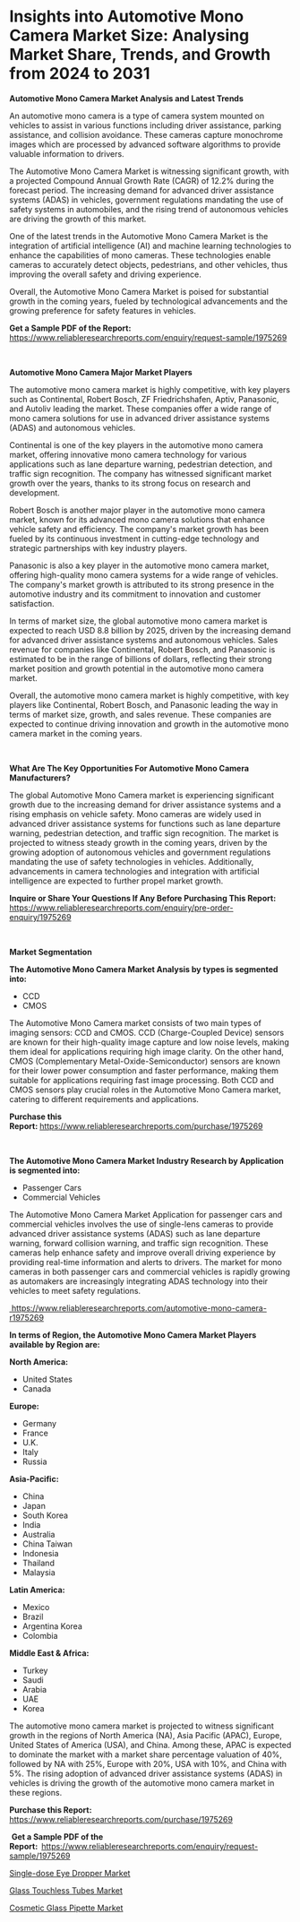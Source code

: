 <p><h1>Insights into Automotive Mono Camera Market Size: Analysing Market Share, Trends, and Growth from 2024 to 2031</h1></p><p><strong>Automotive Mono Camera Market Analysis and Latest Trends</strong></p>
<p><p>An automotive mono camera is a type of camera system mounted on vehicles to assist in various functions including driver assistance, parking assistance, and collision avoidance. These cameras capture monochrome images which are processed by advanced software algorithms to provide valuable information to drivers.</p><p>The Automotive Mono Camera Market is witnessing significant growth, with a projected Compound Annual Growth Rate (CAGR) of 12.2% during the forecast period. The increasing demand for advanced driver assistance systems (ADAS) in vehicles, government regulations mandating the use of safety systems in automobiles, and the rising trend of autonomous vehicles are driving the growth of this market.</p><p>One of the latest trends in the Automotive Mono Camera Market is the integration of artificial intelligence (AI) and machine learning technologies to enhance the capabilities of mono cameras. These technologies enable cameras to accurately detect objects, pedestrians, and other vehicles, thus improving the overall safety and driving experience.</p><p>Overall, the Automotive Mono Camera Market is poised for substantial growth in the coming years, fueled by technological advancements and the growing preference for safety features in vehicles.</p></p>
<p><strong>Get a Sample PDF of the Report:&nbsp;</strong> <a href="https://www.reliableresearchreports.com/enquiry/request-sample/1975269">https://www.reliableresearchreports.com/enquiry/request-sample/1975269</a></p>
<p>&nbsp;</p>
<p><strong>Automotive Mono Camera Major Market Players</strong></p>
<p><p>The automotive mono camera market is highly competitive, with key players such as Continental, Robert Bosch, ZF Friedrichshafen, Aptiv, Panasonic, and Autoliv leading the market. These companies offer a wide range of mono camera solutions for use in advanced driver assistance systems (ADAS) and autonomous vehicles.</p><p>Continental is one of the key players in the automotive mono camera market, offering innovative mono camera technology for various applications such as lane departure warning, pedestrian detection, and traffic sign recognition. The company has witnessed significant market growth over the years, thanks to its strong focus on research and development.</p><p>Robert Bosch is another major player in the automotive mono camera market, known for its advanced mono camera solutions that enhance vehicle safety and efficiency. The company's market growth has been fueled by its continuous investment in cutting-edge technology and strategic partnerships with key industry players.</p><p>Panasonic is also a key player in the automotive mono camera market, offering high-quality mono camera systems for a wide range of vehicles. The company's market growth is attributed to its strong presence in the automotive industry and its commitment to innovation and customer satisfaction.</p><p>In terms of market size, the global automotive mono camera market is expected to reach USD 8.8 billion by 2025, driven by the increasing demand for advanced driver assistance systems and autonomous vehicles. Sales revenue for companies like Continental, Robert Bosch, and Panasonic is estimated to be in the range of billions of dollars, reflecting their strong market position and growth potential in the automotive mono camera market. </p><p>Overall, the automotive mono camera market is highly competitive, with key players like Continental, Robert Bosch, and Panasonic leading the way in terms of market size, growth, and sales revenue. These companies are expected to continue driving innovation and growth in the automotive mono camera market in the coming years.</p></p>
<p>&nbsp;</p>
<p><strong>What Are The Key Opportunities For Automotive Mono Camera Manufacturers?</strong></p>
<p><p>The global Automotive Mono Camera market is experiencing significant growth due to the increasing demand for driver assistance systems and a rising emphasis on vehicle safety. Mono cameras are widely used in advanced driver assistance systems for functions such as lane departure warning, pedestrian detection, and traffic sign recognition. The market is projected to witness steady growth in the coming years, driven by the growing adoption of autonomous vehicles and government regulations mandating the use of safety technologies in vehicles. Additionally, advancements in camera technologies and integration with artificial intelligence are expected to further propel market growth.</p></p>
<p><strong>Inquire or Share Your Questions If Any Before Purchasing This Report:</strong> <a href="https://www.reliableresearchreports.com/enquiry/pre-order-enquiry/1975269">https://www.reliableresearchreports.com/enquiry/pre-order-enquiry/1975269</a></p>
<p>&nbsp;</p>
<p><strong>Market Segmentation</strong></p>
<p><strong>The Automotive Mono Camera Market Analysis by types is segmented into:</strong></p>
<p><ul><li>CCD</li><li>CMOS</li></ul></p>
<p><p>The Automotive Mono Camera market consists of two main types of imaging sensors: CCD and CMOS. CCD (Charge-Coupled Device) sensors are known for their high-quality image capture and low noise levels, making them ideal for applications requiring high image clarity. On the other hand, CMOS (Complementary Metal-Oxide-Semiconductor) sensors are known for their lower power consumption and faster performance, making them suitable for applications requiring fast image processing. Both CCD and CMOS sensors play crucial roles in the Automotive Mono Camera market, catering to different requirements and applications.</p></p>
<p><strong>Purchase this Report:&nbsp;</strong><a href="https://www.reliableresearchreports.com/purchase/1975269">https://www.reliableresearchreports.com/purchase/1975269</a></p>
<p>&nbsp;</p>
<p><strong>The Automotive Mono Camera Market Industry Research by Application is segmented into:</strong></p>
<p><ul><li>Passenger Cars</li><li>Commercial Vehicles</li></ul></p>
<p><p>The Automotive Mono Camera Market Application for passenger cars and commercial vehicles involves the use of single-lens cameras to provide advanced driver assistance systems (ADAS) such as lane departure warning, forward collision warning, and traffic sign recognition. These cameras help enhance safety and improve overall driving experience by providing real-time information and alerts to drivers. The market for mono cameras in both passenger cars and commercial vehicles is rapidly growing as automakers are increasingly integrating ADAS technology into their vehicles to meet safety regulations.</p></p>
<p><a href="https://www.reliableresearchreports.com/automotive-mono-camera-r1975269">&nbsp;https://www.reliableresearchreports.com/automotive-mono-camera-r1975269</a></p>
<p><strong>In terms of Region, the Automotive Mono Camera Market Players available by Region are:</strong></p>
<p>
    <p> <strong> North America: </strong>
        <ul>
            <li>United States</li>
            <li>Canada</li>
        </ul>
        </p> 
    <p> <strong> Europe: </strong>
        <ul>
            <li>Germany</li>
            <li>France</li>
            <li>U.K.</li>
            <li>Italy</li>
            <li>Russia</li>
        </ul>
        </p> 
    <p> <strong> Asia-Pacific: </strong>
        <ul>
            <li>China</li>
            <li>Japan</li>
            <li>South Korea</li>
            <li>India</li>
            <li>Australia</li>
            <li>China Taiwan</li>
            <li>Indonesia</li>
            <li>Thailand</li>
            <li>Malaysia</li>
        </ul>
        </p> 
    <p> <strong> Latin America: </strong>
        <ul>
            <li>Mexico</li>
            <li>Brazil</li>
            <li>Argentina Korea</li>
            <li>Colombia</li>
        </ul>
        </p> 
    <p> <strong> Middle East & Africa: </strong>
        <ul>
            <li>Turkey</li>
            <li>Saudi</li>
            <li>Arabia</li>
            <li>UAE</li>
            <li>Korea</li>
        </ul>
    </p>
    </p>
<p><p>The automotive mono camera market is projected to witness significant growth in the regions of North America (NA), Asia Pacific (APAC), Europe, United States of America (USA), and China. Among these, APAC is expected to dominate the market with a market share percentage valuation of 40%, followed by NA with 25%, Europe with 20%, USA with 10%, and China with 5%. The rising adoption of advanced driver assistance systems (ADAS) in vehicles is driving the growth of the automotive mono camera market in these regions.</p></p>
<p><strong>Purchase this Report: </strong><a href="https://www.reliableresearchreports.com/purchase/1975269">https://www.reliableresearchreports.com/purchase/1975269</a></p>
<p>&nbsp;<strong>Get a Sample PDF of the Report:&nbsp;&nbsp;</strong><a href="https://www.reliableresearchreports.com/enquiry/request-sample/1975269">https://www.reliableresearchreports.com/enquiry/request-sample/1975269</a></p>
<p><strong></strong></p>
<p><p><a href="https://github.com/kaiserrayhan25/Market-Research-Report-List-1/blob/main/single-dose-eye-dropper-market.md">Single-dose Eye Dropper Market</a></p><p><a href="https://github.com/StackRhonda/Market-Research-Report-List-1/blob/main/glass-touchless-tubes-market.md">Glass Touchless Tubes Market</a></p><p><a href="https://github.com/JosephMorgajjtiXfg/Market-Research-Report-List-1/blob/main/cosmetic-glass-pipette-market.md">Cosmetic Glass Pipette Market</a></p></p>